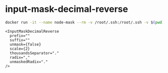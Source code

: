 # input-mask-decimal-reverse

```bash
docker run -it --name node-mask --rm -v /root/.ssh:/root/.ssh -v $(pwd):/usr/app -e LANG=C.UTF-8 -w /usr/app node bash
```

```tsx
<InputMaskDecimalReverse
  prefix=""
  suffix=""
  unmask={false}
  scale={2}
  thousandsSeparator="."
  radix=","
  unmaskedRadix="."
/>
```
